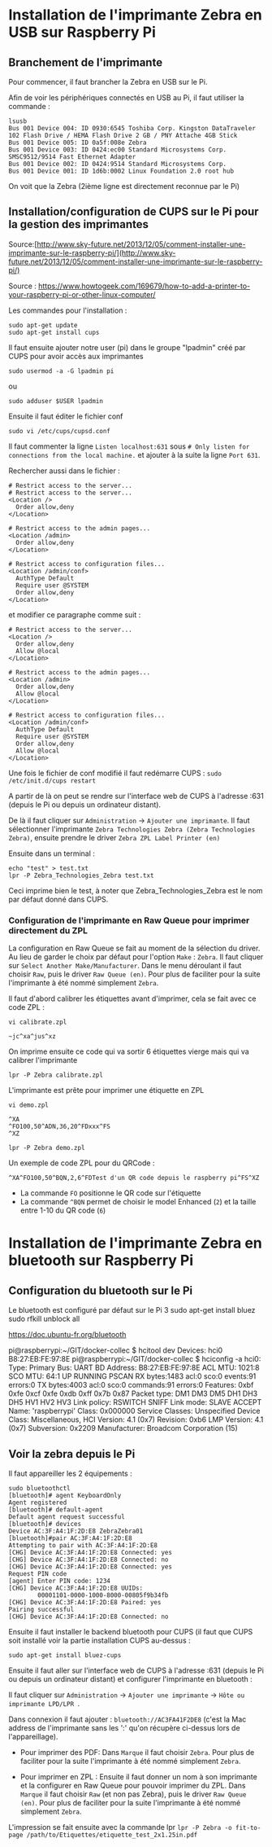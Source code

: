 # Installation de l'imprimante Zebra en USB sur Raspberry Pi

## Branchement de l'imprimante

Pour commencer, il faut brancher la Zebra en USB sur le Pi.

Afin de voir les périphériques connectés en USB au Pi, il faut utiliser la commande :

```
lsusb
Bus 001 Device 004: ID 0930:6545 Toshiba Corp. Kingston DataTraveler 102 Flash Drive / HEMA Flash Drive 2 GB / PNY Attache 4GB Stick
Bus 001 Device 005: ID 0a5f:008e Zebra
Bus 001 Device 003: ID 0424:ec00 Standard Microsystems Corp. SMSC9512/9514 Fast Ethernet Adapter
Bus 001 Device 002: ID 0424:9514 Standard Microsystems Corp.
Bus 001 Device 001: ID 1d6b:0002 Linux Foundation 2.0 root hub
```

On voit que la Zebra (2ième ligne est directement reconnue par le Pi)

## Installation/configuration de CUPS sur le Pi pour la gestion des imprimantes

Source:[http://www.sky-future.net/2013/12/05/comment-installer-une-imprimante-sur-le-raspberry-pi/](http://www.sky-future.net/2013/12/05/comment-installer-une-imprimante-sur-le-raspberry-pi/)

Source : https://www.howtogeek.com/169679/how-to-add-a-printer-to-your-raspberry-pi-or-other-linux-computer/

Les commandes pour l'installation :
```
sudo apt-get update
sudo apt-get install cups
```

Il faut ensuite ajouter notre user (pi) dans le groupe "lpadmin" créé par CUPS pour avoir accès aux imprimantes

```
sudo usermod -a -G lpadmin pi
```
ou 
```
sudo adduser $USER lpadmin
```

Ensuite il faut éditer le fichier conf

```
sudo vi /etc/cups/cupsd.conf
```

Il faut commenter la ligne `Listen localhost:631` sous `# Only listen for connections from the local machine.` et ajouter à la suite la ligne `Port 631`.

Rechercher aussi dans le fichier :
```
# Restrict access to the server...
# Restrict access to the server...
<Location />
  Order allow,deny
</Location>

# Restrict access to the admin pages...
<Location /admin>
  Order allow,deny
</Location>

# Restrict access to configuration files...
<Location /admin/conf>
  AuthType Default
  Require user @SYSTEM
  Order allow,deny
</Location>
```
et modifier ce paragraphe comme suit :
```
# Restrict access to the server...
<Location />
  Order allow,deny
  Allow @local
</Location>

# Restrict access to the admin pages...
<Location /admin>
  Order allow,deny
  Allow @local
</Location>

# Restrict access to configuration files...
<Location /admin/conf>
  AuthType Default
  Require user @SYSTEM
  Order allow,deny
  Allow @local
</Location>

```

Une fois le fichier de conf modifié il faut redémarre CUPS : `sudo /etc/init.d/cups restart`

A partir de là on peut se rendre sur l'interface web de CUPS à l'adresse <ip>:631 (depuis le Pi ou depuis un ordinateur distant).

De là il faut cliquer sur `Administration` -> `Ajouter une imprimante`. Il faut sélectionner l'imprimante `Zebra Technologies Zebra (Zebra Technologies Zebra)`, ensuite prendre le driver `Zebra ZPL Label Printer (en)`

Ensuite dans un terminal :
```
echo "test" > test.txt
lpr -P Zebra_Technologies_Zebra test.txt
```

Ceci imprime bien le test, à noter que Zebra_Technologies_Zebra est le nom par défaut donné dans CUPS.

### Configuration de l'imprimante en Raw Queue pour imprimer directement du ZPL

La configuration en Raw Queue se fait au moment de la sélection du driver. Au lieu de garder le choix par défaut pour l'option `Make` : `Zebra`. Il faut cliquer sur `Select Another Make/Manufacturer`. Dans le menu déroulant il faut choisir `Raw`, puis le driver `Raw Queue (en)`. Pour plus de faciliter pour la suite l'imprimante à été nommé simplement `Zebra`.

Il faut d'abord calibrer les étiquettes avant d'imprimer, cela se fait avec ce code ZPL :

```
vi calibrate.zpl
```

```
~jc^xa^jus^xz
```

On imprime ensuite ce code qui va sortir 6 étiquettes vierge mais qui va calibrer l'imprimante

```
lpr -P Zebra calibrate.zpl
```

L'imprimante est prête pour imprimer une étiquette en ZPL

```
vi demo.zpl
```

```
^XA
^FO100,50^ADN,36,20^FDxxx^FS
^XZ
```

```
lpr -P Zebra demo.zpl
```

Un exemple de code ZPL pour du QRCode :

```
^XA^FO100,50^BQN,2,6^FDTest d'un QR code depuis le raspberry pi^FS^XZ
```

- La commande `FO` positionne le QR code sur l'étiquette
- La commande `^BQN` permet de choisir le model Enhanced (`2`) et la taille entre 1-10 du QR code (`6`)

# Installation de l'imprimante Zebra en bluetooth sur Raspberry Pi

## Configuration du bluetooth sur le Pi

Le bluetooth est configuré par défaut sur le Pi 3
sudo apt-get install bluez
sudo rfkill unblock all

https://doc.ubuntu-fr.org/bluetooth

pi@raspberrypi:~/GIT/docker-collec $ hcitool dev
Devices:
        hci0    B8:27:EB:FE:97:8E
pi@raspberrypi:~/GIT/docker-collec $ hciconfig -a
hci0:   Type: Primary  Bus: UART
        BD Address: B8:27:EB:FE:97:8E  ACL MTU: 1021:8  SCO MTU: 64:1
        UP RUNNING PSCAN
        RX bytes:1483 acl:0 sco:0 events:91 errors:0
        TX bytes:4003 acl:0 sco:0 commands:91 errors:0
        Features: 0xbf 0xfe 0xcf 0xfe 0xdb 0xff 0x7b 0x87
        Packet type: DM1 DM3 DM5 DH1 DH3 DH5 HV1 HV2 HV3
        Link policy: RSWITCH SNIFF
        Link mode: SLAVE ACCEPT
        Name: 'raspberrypi'
        Class: 0x000000
        Service Classes: Unspecified
        Device Class: Miscellaneous,
        HCI Version: 4.1 (0x7)  Revision: 0xb6
        LMP Version: 4.1 (0x7)  Subversion: 0x2209
        Manufacturer: Broadcom Corporation (15)


## Voir la zebra depuis le Pi

Il faut appareiller les 2 équipements :

```
sudo bluetoothctl
[bluetooth]# agent KeyboardOnly
Agent registered
[bluetooth]# default-agent
Default agent request successful
[bluetooth]# devices
Device AC:3F:A4:1F:2D:E8 ZebraZebra01
[bluetooth]#pair AC:3F:A4:1F:2D:E8
Attempting to pair with AC:3F:A4:1F:2D:E8
[CHG] Device AC:3F:A4:1F:2D:E8 Connected: yes
[CHG] Device AC:3F:A4:1F:2D:E8 Connected: no
[CHG] Device AC:3F:A4:1F:2D:E8 Connected: yes
Request PIN code
[agent] Enter PIN code: 1234
[CHG] Device AC:3F:A4:1F:2D:E8 UUIDs:
        00001101-0000-1000-8000-00805f9b34fb
[CHG] Device AC:3F:A4:1F:2D:E8 Paired: yes
Pairing successful
[CHG] Device AC:3F:A4:1F:2D:E8 Connected: no
```

Ensuite il faut installer le backend bluetooth pour CUPS (il faut que CUPS soit installé voir la partie installation CUPS au-dessus :

```
sudo apt-get install bluez-cups
```

Ensuite il faut aller sur l'interface web de CUPS à l'adresse <ip>:631 (depuis le Pi ou depuis un ordinateur distant) et configurer l'imprimante en bluetooth :

Il faut cliquer sur `Administration` -> `Ajouter une imprimante` -> `Hôte ou imprimante LPD/LPR `.

Dans connexion il faut ajouter : `bluetooth://AC3FA41F2DE8` (c'est la Mac address de l'imprimante sans les ':' qu'on récupère ci-dessus lors de l'appareillage). 

- Pour imprimer des PDF: 
Dans `Marque` il faut choisir `Zebra`. Pour plus de faciliter pour la suite l'imprimante à été nommé simplement `Zebra`.

- Pour imprimer en ZPL : 
Ensuite il faut donner un nom à son imprimante et la configurer en Raw Queue pour pouvoir imprimer du ZPL.
Dans `Marque` il faut choisir `Raw` (et non pas Zebra), puis le driver `Raw Queue (en)`. Pour plus de faciliter pour la suite l'imprimante à été nommé simplement `Zebra`.

L'impression se fait ensuite avec la commande lpr 
`lpr -P Zebra -o fit-to-page /path/to/Etiquettes/etiquette_test_2x1.25in.pdf`




